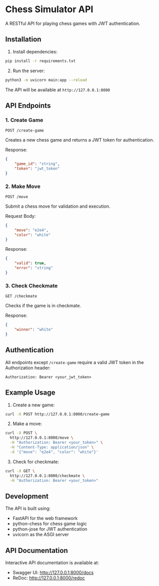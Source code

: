 # Chess Simulator API

A RESTful API for playing chess games with JWT authentication.

## Installation

1. Install dependencies:
```bash
pip install -r requirements.txt
```

2. Run the server:
```bash
python3 -m uvicorn main:app --reload
```

The API will be available at `http://127.0.0.1:8000`

## API Endpoints

### 1. Create Game
`POST /create-game`

Creates a new chess game and returns a JWT token for authentication.

Response:
```json
{
    "game_id": "string",
    "token": "jwt_token"
}
```

### 2. Make Move
`POST /move`

Submit a chess move for validation and execution.

Request Body:
```json
{
    "move": "e2e4",
    "color": "white"
}
```

Response:
```json
{
    "valid": true,
    "error": "string"
}
```

### 3. Check Checkmate
`GET /checkmate`

Checks if the game is in checkmate.

Response:
```json
{
    "winner": "white"
}
```

## Authentication

All endpoints except `/create-game` require a valid JWT token in the Authorization header:

```
Authorization: Bearer <your_jwt_token>
```

## Example Usage

1. Create a new game:
```bash
curl -X POST http://127.0.0.1:8000/create-game
```

2. Make a move:
```bash
curl -X POST \
  http://127.0.0.1:8000/move \
  -H "Authorization: Bearer <your_token>" \
  -H "Content-Type: application/json" \
  -d '{"move": "e2e4", "color": "white"}'
```

3. Check for checkmate:
```bash
curl -X GET \
  http://127.0.0.1:8000/checkmate \
  -H "Authorization: Bearer <your_token>"
```

## Development

The API is built using:
- FastAPI for the web framework
- python-chess for chess game logic
- python-jose for JWT authentication
- uvicorn as the ASGI server

## API Documentation

Interactive API documentation is available at:
- Swagger UI: http://127.0.0.1:8000/docs
- ReDoc: http://127.0.0.1:8000/redoc
